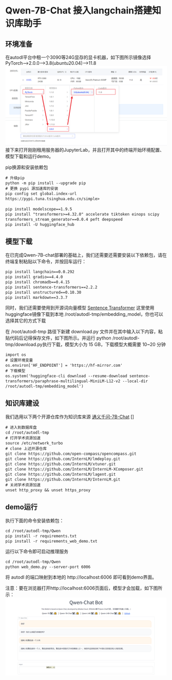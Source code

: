 # Qwen-7B-Chat 接入langchain搭建知识库助手
## 环境准备
在autodl平台中租一个3090等24G显存的显卡机器，如下图所示镜像选择PyTorch-->2.0.0-->3.8(ubuntu20.04)-->11.8
![Alt text](images/1.png)
接下来打开刚刚租用服务器的JupyterLab，并且打开其中的终端开始环境配置、模型下载和运行demo。

pip换源和安装依赖包
```
# 升级pip
python -m pip install --upgrade pip
# 更换 pypi 源加速库的安装
pip config set global.index-url https://pypi.tuna.tsinghua.edu.cn/simple>

pip install modelscope==1.9.5
pip install "transformers>=4.32.0" accelerate tiktoken einops scipy transformers_stream_generator==0.0.4 peft deepspeed
pip install -U huggingface_hub
```
## 模型下载
在已完成Qwen-7B-chat部署的基础上，我们还需要还需要安装以下依赖包，请在终端复制粘贴以下命令，并按回车运行：
```
pip install langchain==0.0.292
pip install gradio==4.4.0
pip install chromadb==0.4.15
pip install sentence-transformers==2.2.2
pip install unstructured==0.10.30
pip install markdown==3.3.7
```
同时，我们还需要使用到开源词向量模型 [Sentence Transformer](https://huggingface.co/sentence-transformers/paraphrase-multilingual-MiniLM-L12-v2)
这里使用huggingface镜像下载到本地 /root/autodl-tmp/embedding_model，你也可以选择其它的方式下载

在 /root/autodl-tmp 路径下新建 download.py 文件并在其中输入以下内容，粘贴代码后记得保存文件，如下图所示。并运行 python /root/autodl-tmp/download.py执行下载，模型大小为 15 GB，下载模型大概需要 10~20 分钟
```
import os
# 设置环境变量
os.environ['HF_ENDPOINT'] = 'https://hf-mirror.com'
# 下载模型
os.system('huggingface-cli download --resume-download sentence-transformers/paraphrase-multilingual-MiniLM-L12-v2 --local-dir /root/autodl-tmp/embedding_model')
```
## 知识库建设
我们选用以下两个开源仓库作为知识库来源
[通义千问-7B-Chat](https://www.modelscope.cn/models/qwen/Qwen-7B-Chat)
[]
```
# 进入到数据库盘
cd /root/autodl-tmp
# 打开学术资源加速
source /etc/network_turbo
# clone 上述开源仓库
git clone https://github.com/open-compass/opencompass.git
git clone https://github.com/InternLM/lmdeploy.git
git clone https://github.com/InternLM/xtuner.git
git clone https://github.com/InternLM/InternLM-XComposer.git
git clone https://github.com/InternLM/lagent.git
git clone https://github.com/InternLM/InternLM.git
# 关闭学术资源加速
unset http_proxy && unset https_proxy
```
## demo运行
执行下面的命令安装依赖包：
```
cd /root/autodl-tmp/Qwen
pip install -r requirements.txt
pip install -r requirements_web_demo.txt
```
运行以下命令即可启动推理服务
```
cd /root/autodl-tmp/Qwen
python web_demo.py --server-port 6006
```
将 autodl 的端口映射到本地的 http://localhost:6006 即可看到demo界面。

注意：要在浏览器打开http://localhost:6006页面后，模型才会加载，如下图所示：
![Alt text](images/5.png)
